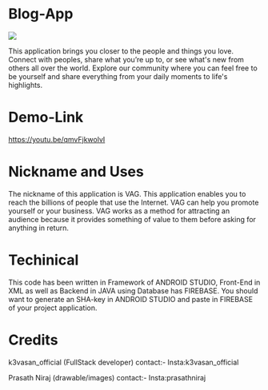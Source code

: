 # Blog-App

<img src="https://user-images.githubusercontent.com/47691119/89096929-0952e880-d3f8-11ea-8d6c-52b68e8c8064.jpg">

  This application brings you closer to the people and things you love. 
  Connect with peoples, share what you’re up to, or see what's new from others all over the world. 
  Explore our community where you can feel free to be yourself and share everything from your daily moments to life's highlights.
  
# Demo-Link
  https://youtu.be/qmvFjkwolvI

# Nickname and Uses
  The nickname of this application is VAG. 
  This application enables you to reach the billions of people that use the Internet.
  VAG can help you promote yourself or your business. 
  VAG works as a method for attracting an audience because it provides something of value to them before asking for anything in return.

# Techinical
  This code has been written in Framework of ANDROID STUDIO, Front-End in XML as well as Backend in JAVA using Database has FIREBASE.
  You should want to generate an SHA-key in ANDROID STUDIO and paste in FIREBASE of your project application.
 
# Credits
  k3vasan_official (FullStack developer)
  contact:-
  Insta:k3vasan_official

  Prasath Niraj (drawable/images)
  contact:-
  Insta:prasathniraj
 
